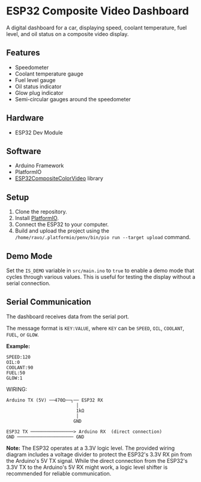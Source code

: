 # ESP32 Composite Video Dashboard

A digital dashboard for a car, displaying speed, coolant temperature, fuel level, and oil status on a composite video display.

## Features

- Speedometer
- Coolant temperature gauge
- Fuel level gauge
- Oil status indicator
- Glow plug indicator
- Semi-circular gauges around the speedometer

## Hardware

- ESP32 Dev Module

## Software

- Arduino Framework
- PlatformIO
- [ESP32CompositeColorVideo](https://github.com/marciot/ESP32CompositeColorVideo) library

## Setup

1. Clone the repository.
2. Install [PlatformIO](https://platformio.org/).
3. Connect the ESP32 to your computer.
4. Build and upload the project using the `/home/ravo/.platformio/penv/bin/pio run --target upload` command.

## Demo Mode

Set the `IS_DEMO` variable in `src/main.ino` to `true` to enable a demo mode that cycles through various values. This is useful for testing the display without a serial connection.

## Serial Communication

The dashboard receives data from the serial port.

The message format is `KEY:VALUE`, where `KEY` can be `SPEED`, `OIL`, `COOLANT`, `FUEL`, or `GLOW`.

**Example:**

```
SPEED:120
OIL:0
COOLANT:90
FUEL:50
GLOW:1
```

WIRING:

```
Arduino TX (5V) ──470Ω──┐── ESP32 RX
                          │
                          1kΩ
                          │
                         GND

ESP32 TX ────────────────> Arduino RX  (direct connection)
GND ───────────────────── GND
```

**Note:** The ESP32 operates at a 3.3V logic level. The provided wiring diagram includes a voltage divider to protect the ESP32's 3.3V RX pin from the Arduino's 5V TX signal. While the direct connection from the ESP32's 3.3V TX to the Arduino's 5V RX might work, a logic level shifter is recommended for reliable communication.
